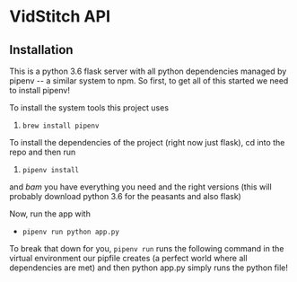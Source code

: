 # VidStitch API

## Installation

This is a python 3.6 flask server with all python dependencies managed by pipenv -- a similar system to npm. So first, to get all of this started we need to install pipenv!

To install the system tools this project uses
1. `brew install pipenv`

To install the dependencies of the project (right now just flask), cd into the repo and then run
1. `pipenv install`

and *bam* you have everything you need and the right versions
(this will probably download python 3.6 for the peasants and also flask)

Now, run the app with
* `pipenv run python app.py`

To break that down for you, `pipenv run` runs the following command in the virtual environment our pipfile creates (a perfect world where all dependencies are met) and then python app.py simply runs the python file! 